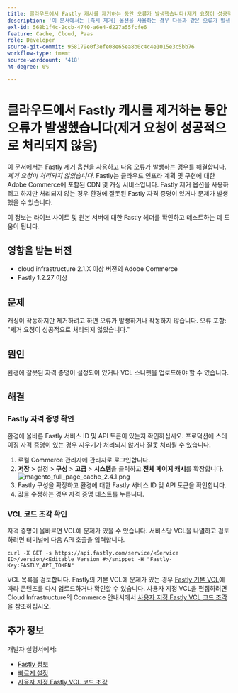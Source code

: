 ```yaml
---
title: 클라우드에서 Fastly 캐시를 제거하는 동안 오류가 발생했습니다(제거 요청이 성공적으로 처리되지 않음)
description: '이 문서에서는 [즉시 제거] 옵션을 사용하는 경우 다음과 같은 오류가 발생한다고 수정했습니다. *제거 요청이 성공적으로 처리되지 않았습니다*. Fastly는 클라우드 인프라 계획 및 구현에 대한 Adobe Commerce에 포함된 CDN 및 캐싱 서비스입니다. Fastly 제거 옵션을 사용하려고 하지만 처리되지 않는 경우 환경에 잘못된 Fastly 자격 증명이 있거나 문제가 발생했을 수 있습니다.'
exl-id: 568b1f4c-2ccb-4740-a6e4-d227a55fcfe6
feature: Cache, Cloud, Paas
role: Developer
source-git-commit: 958179e0f3efe08e65ea8b0c4c4e1015e3c5bb76
workflow-type: tm+mt
source-wordcount: '418'
ht-degree: 0%

---
```


# 클라우드에서 Fastly 캐시를 제거하는 동안 오류가 발생했습니다(제거 요청이 성공적으로 처리되지 않음)

이 문서에서는 Fastly 제거 옵션을 사용하고 다음 오류가 발생하는 경우를 해결합니다. *제거 요청이 처리되지 않았습니다*. Fastly는 클라우드 인프라 계획 및 구현에 대한 Adobe Commerce에 포함된 CDN 및 캐싱 서비스입니다. Fastly 제거 옵션을 사용하려고 하지만 처리되지 않는 경우 환경에 잘못된 Fastly 자격 증명이 있거나 문제가 발생했을 수 있습니다.

이 정보는 라이브 사이트 및 원본 서버에 대한 Fastly 헤더를 확인하고 테스트하는 데 도움이 됩니다.

## 영향을 받는 버전

* cloud infrastructure 2.1.X 이상 버전의 Adobe Commerce
* Fastly 1.2.27 이상

## 문제

캐싱이 작동하지만 제거하려고 하면 오류가 발생하거나 작동하지 않습니다. 오류 포함: &quot;제거 요청이 성공적으로 처리되지 않았습니다.&quot;

## 원인

환경에 잘못된 자격 증명이 설정되어 있거나 VCL 스니펫을 업로드해야 할 수 있습니다.

## 해결

### Fastly 자격 증명 확인

환경에 올바른 Fastly 서비스 ID 및 API 토큰이 있는지 확인하십시오. 프로덕션에 스테이징 자격 증명이 있는 경우 지우기가 처리되지 않거나 잘못 처리될 수 있습니다.

1. 로컬 Commerce 관리자에 관리자로 로그인합니다.
1. **저장** > 설정 > **구성** > **고급** > **시스템**&#x200B;을 클릭하고 **전체 페이지 캐시**&#x200B;를 확장합니다.    ![magento_full_page_cache_2.4.1.png](assets/magento_full_page_cache_2.4.1.png)
1. Fastly 구성을 확장하고 환경에 대한 Fastly 서비스 ID 및 API 토큰을 확인합니다.
1. 값을 수정하는 경우 자격 증명 테스트를 누릅니다.

### VCL 코드 조각 확인

자격 증명이 올바르면 VCL에 문제가 있을 수 있습니다. 서비스당 VCL을 나열하고 검토하려면 터미널에 다음 API 호출을 입력합니다.

```
curl -X GET -s https://api.fastly.com/service/<Service ID>/version/<Editable Version #>/snippet -H "Fastly-Key:FASTLY_API_TOKEN"
```

VCL 목록을 검토합니다. Fastly의 기본 VCL에 문제가 있는 경우 [Fastly 기본 VCL](https://github.com/fastly/fastly-magento2/tree/master/etc/vcl_snippets)에 따라 콘텐츠를 다시 업로드하거나 확인할 수 있습니다. 사용자 지정 VCL을 편집하려면 Cloud Infrastructure의 Commerce 안내서에서 [사용자 지정 Fastly VCL 코드 조각](https://experienceleague.adobe.com/docs/commerce-cloud-service/user-guide/cdn/custom-vcl-snippets/fastly-vcl-custom-snippets.html)을 참조하십시오.

## 추가 정보

개발자 설명서에서:

* [Fastly 정보](https://experienceleague.adobe.com/docs/commerce-cloud-service/user-guide/cdn/fastly.html)
* [빠르게 설정](https://experienceleague.adobe.com/docs/commerce-cloud-service/user-guide/cdn/setup-fastly/fastly-configuration.html)
* [사용자 지정 Fastly VCL 코드 조각](https://experienceleague.adobe.com/docs/commerce-cloud-service/user-guide/cdn/custom-vcl-snippets/fastly-vcl-custom-snippets.html)
